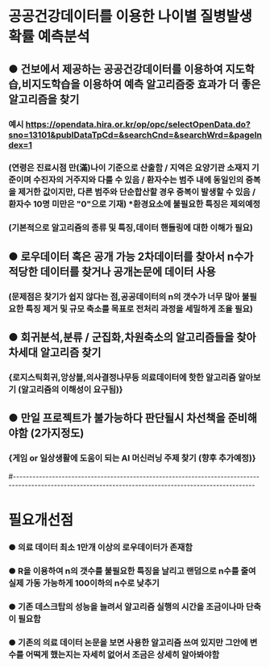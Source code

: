 # 공공건강데이터를 이용한 나이별 질병발생확률 예측분석
## ● 건보에서 제공하는 공공건강데이터를 이용하여 지도학습,비지도학습을 이용하여 예측 알고리즘중 효과가 더 좋은 알고리즘을 찾기 
### 예시 https://opendata.hira.or.kr/op/opc/selectOpenData.do?sno=13101&publDataTpCd=&searchCnd=&searchWrd=&pageIndex=1
### (연령은 진료시점 만(滿)나이 기준으로 산출함 / 지역은 요양기관 소재지 기준이며 수진자의 거주지와 다를 수 있음 / 환자수는 범주 내에 동일인의 중복을 제거한 값이지만, 다른 범주와 단순합산할 경우 중복이 발생할 수 있음 / 환자수 10명 미만은 "0"으로 기재) *환경요소에 불필요한 특징은 제외예정
### (기본적으로 알고리즘의 종류 및 특징,데이터 핸들링에 대한 이해가 필요)
## ● 로우데이터 혹은 공개 가능 2차데이터를 찾아서 n수가 적당한 데이터를 찾거나 공개논문에 데이터 사용
### (문제점은 찾기가 쉽지 않다는 점,공공데이터의 n의 갯수가 너무 많아 불필요한 특징 제거 및 규모 축소를 목표로 전처리 과정을 세밀하게 조율 필요)
## ● 회귀분석,분류 / 군집화,차원축소의 알고리즘들을 찾아 차세대 알고리즘 찾기
### {로지스틱회귀,앙상블,의사결정나무등 의료데이터에 핫한 알고리즘 알아보기 (알고리즘의 이해성이 요구됨)}
## ● 만일 프로젝트가 불가능하다 판단될시 차선책을 준비해야함 (2가지정도)
### {게임 or 일상생활에 도움이 되는 AI 머신러닝 주제 찾기 (향후 추가예정)}
#--------------------------------------------------------------------------------------------------------------------------------------------------------
# 필요개선점
### ● 의료 데이터 최소 1만개 이상의 로우데이터가 존재함
### ● R을 이용하여 n의 갯수를 불필요한 특징을 날리고 랜덤으로 n수를 줄여 실제 가동 가능하게 100이하의 n수로 낮추기
### ● 기존 데스크탑의 성능을 늘려서 알고리즘 실행의 시간을 조금이나마 단축이 필요함
### ● 기존의 의료 데이터 논문을 보면 사용한 알고리즘 쓰여 있지만 그안에 변수를 어떡게 했는지는 자세히 없어서 조금은 상세히 알아봐야함
